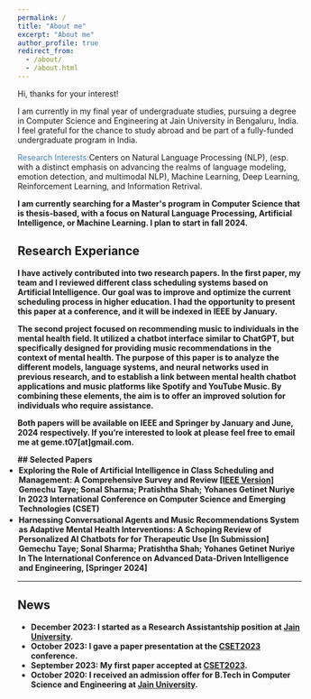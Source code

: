```yaml
---
permalink: /
title: "About me"
excerpt: "About me"
author_profile: true
redirect_from: 
  - /about/
  - /about.html
---
```


Hi, thanks for your interest!

I am currently in my final year of undergraduate studies, pursuing a degree in Computer Science and Engineering at Jain University in Bengaluru, India. I feel grateful for the chance to study abroad and be part of a fully-funded undergraduate program in India.

<font color="SteelBlue">Research Interests:</font>Centers on Natural Language Processing (NLP), (esp. with a distinct emphasis on advancing the realms of language modeling, emotion detection, and multimodal NLP), Machine Learning, Deep Learning, Reinforcement Learning, and Information Retrival.

<b>I am currently searching for a Master's program in Computer Science that is thesis-based, with a focus on Natural Language Processing, Artificial Intelligence, or Machine Learning. I plan to start in fall 2024.<b>


## Research Experiance

I have actively contributed into two research papers. In the first paper, my team and I reviewed different class scheduling systems based on Artificial Intelligence. Our goal was to improve and optimize the current scheduling process in higher education. I had the opportunity to present this paper at a conference, and it will be indexed in IEEE by January.

The second project focused on recommending music to individuals in the mental health field. It utilized a chatbot interface similar to ChatGPT, but specifically designed for providing music recommendations in the context of mental health. The purpose of this paper is to analyze the different models, language systems, and neural networks used in previous research, and to establish a link between mental health chatbot applications and music platforms like Spotify and YouTube Music. By combining these elements, the aim is to offer an improved solution for individuals who require assistance.

Both papers will be available on IEEE and Springer by January and June, 2024 respectively. If you’re interested to look at please feel free to email me at geme.t07[at]gmail.com.


<html>
  <body>
## Selected Papers

<ul style="margin:1;padding:1" vspace = "-0px">
  <li>  <b>Exploring the Role of Artificial Intelligence in Class Scheduling and Management: A Comprehensive Survey and Review
</b>  <a href="https://ieeexplore.ieee.org/document/10346898" target="_blank" LINK="red"> [IEEE Version]</a>
  <br>  Gemechu Taye; Sonal Sharma; Pratishtha Shah; Yohanes Getinet Nuriye
  <br>In 2023 International Conference on Computer Science and Emerging Technologies (CSET)</li> 

</ul>

<ul style="margin:1;padding:1" vspace = "-0px">
  <li>  <b>Harnessing Conversational Agents and Music Recommendations System as Adaptive Mental Health Interventions: A Schoping Review of Personalized AI Chatbots for for Therapeutic Use</b>  
    <a> [In Submission]</a>
  <br>  Gemechu Taye; Sonal Sharma; Pratishtha Shah; Yohanes Getinet Nuriye
  <br>In The International Conference on Advanced Data-Driven Intelligence and Engineering, [Springer 2024]</li> 

</ul>


<hr style="color:black;"> 
 
</body>
</html>


## News

* December 2023: I started as a Research Assistantship position at [Jain University](https://www.jainuniversity.ac.in/).
* October 2023: I gave a paper presentation at the [CSET2023](https://ieeexplore.ieee.org/document/10346898/) conference.
* September 2023: My first paper accepted at [CSET2023](https://set.jainuniversity.ac.in/international-conference/).
* October 2020: I received an admission offer for B.Tech in Computer Science and Engineering at [Jain University](https://www.jainuniversity.ac.in/).

